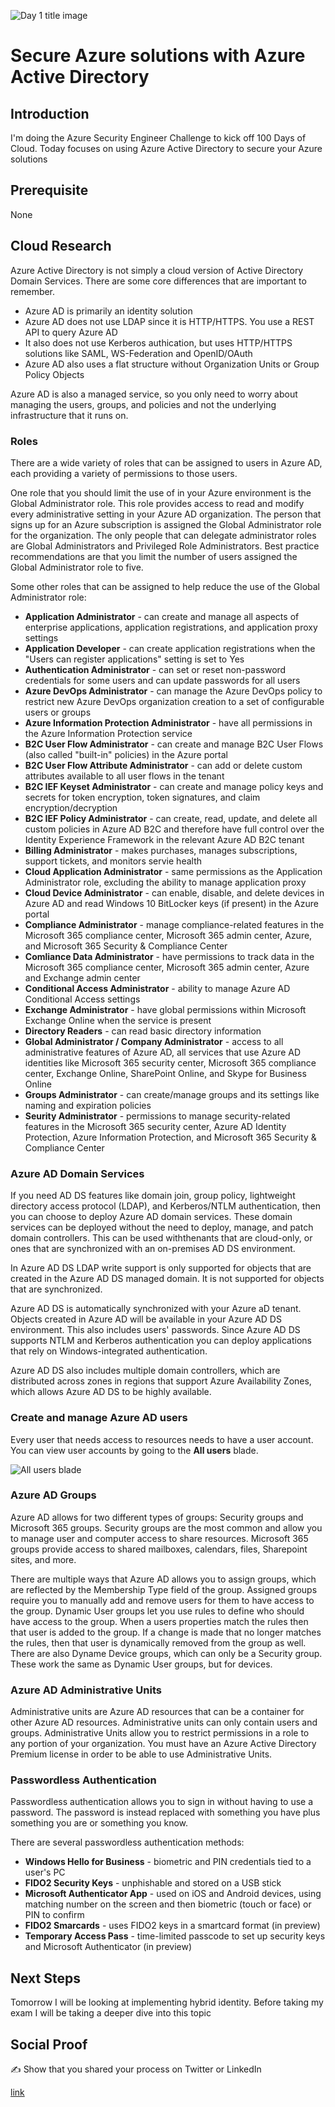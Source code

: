 ![Day 1 title image](https://github.com/johnrwhitaker/100DaysOfCloud/blob/1750596a73bf1b2daaedacf836599ad3f9bfd2bb/Journey/001/Untitled.jpg)

# Secure Azure solutions with Azure Active Directory

## Introduction

I'm doing the Azure Security Engineer Challenge to kick off 100 Days of Cloud. Today focuses on using Azure Active Directory to secure your Azure solutions

## Prerequisite

None

## Cloud Research

Azure Active Directory is not simply a cloud version of Active Directory Domain Services. There are some core differences that are important to remember. 

- Azure AD is primarily an identity solution
- Azure AD does not use LDAP since it is HTTP/HTTPS. You use a REST API to query Azure AD
- It also does not use Kerberos authication, but uses HTTP/HTTPS solutions like SAML, WS-Federation and OpenID/OAuth
- Azure AD also uses a flat structure without Organization Units or Group Policy Objects

Azure AD is also a managed service, so you only need to worry about managing the users, groups, and policies and not the underlying infrastructure that it runs on.

### Roles

There are a wide variety of roles that can be assigned to users in Azure AD, each providing a variety of permissions to those users. 

One role that you should limit the use of in your Azure environment is the Global Administrator role. This role provides access to read and modify every administrative setting in your Azure AD organization. The person that signs up for an Azure subscription is assigned the Global Administrator role for the organization. The only people that can delegate administrator roles are Global Administrators and Privileged Role Administrators. Best practice recommendations are that you limit the number of users assigned the Global Administrator role to five.

Some other roles that can be assigned to help reduce the use of the Global Administrator role:

- **Application Administrator** - can create and manage all aspects of enterprise applications, application registrations, and application proxy settings
- **Application Developer** - can create application registrations when the "Users can register applications" setting is set to Yes
- **Authentication Administrator** - can set or reset non-password credentials for some users and can update passwords for all users
- **Azure DevOps Administrator** - can manage the Azure DevOps policy to restrict new Azure DevOps organization creation to a set of configurable users or groups
- **Azure Information Protection Administrator** - have all permissions in the Azure Information Protection service
- **B2C User Flow Administrator** - can create and manage B2C User Flows (also called "built-in" policies) in the Azure portal
- **B2C User Flow Attribute Administrator** - can add or delete custom attributes available to all user flows in the tenant
- **B2C IEF Keyset Administrator** - can create and manage policy keys and secrets for token encryption, token signatures, and claim encryption/decryption
- **B2C IEF Policy Administrator** - can create, read, update, and delete all custom policies in Azure AD B2C and therefore have full control over the Identity Experience Framework in the relevant Azure AD B2C tenant
- **Billing Administrator** - makes purchases, manages subscriptions, support tickets, and monitors servie health
- **Cloud Application Administrator** - same permissions as the Application Administrator role, excluding the ability to manage application proxy
- **Cloud Device Administrator** - can enable, disable, and delete devices in Azure AD and read Windows 10 BitLocker keys (if present) in the Azure portal
- **Compliance Administrator** - manage compliance-related features in the Microsoft 365 compliance center, Microsoft 365 admin center, Azure, and Microsoft 365 Security & Compliance Center
- **Comliance Data Administrator** - have permissions to track data in the Microsoft 365 compliance center, Microsoft 365 admin center, Azure and Exchange admin center
- **Conditional Access Administrator** - ability to manage Azure AD Conditional Access settings
- **Exchange Administrator** - have global permissions within Microsoft Exchange Online when the service is present
- **Directory Readers** - can read basic directory information
- **Global Administrator / Company Administrator** - access to all administrative features of Azure AD, all services that use Azure AD identities like Microsoft 365 security center, Microsoft 365 compliance center, Exchange Online, SharePoint Online, and Skype for Business Online
- **Groups Administrator** - can create/manage groups and its settings like naming and expiration policies
- **Seurity Administrator** - permissions to manage security-related features in the Microsoft 365 security center, Azure AD Identity Protection, Azure Information Protection, and Microsoft 365 Security & Compliance Center

### Azure AD Domain Services

If you need AD DS features like domain join, group policy, lightweight directory access protocol (LDAP), and Kerberos/NTLM authentication, then you can choose to deploy Azure AD domain services. These domain services can be deployed without the need to deploy, manage, and patch domain controllers. This can be used withthenants that are cloud-only, or ones that are synchronized with an on-premises AD DS environment.

In Azure AD DS LDAP write support is only supported for objects that are created in the Azure AD DS managed domain. It is not supported for objects that are synchronized. 

Azure AD DS is automatically synchronized with your Azure aD tenant. Objects created in Azure AD will be available in your Azure AD DS environment. This also includes users' passwords. Since Azure AD DS supports NTLM and Kerberos authentication you can deploy applications that rely on Windows-integrated authentication.

Azure AD DS also includes multiple domain controllers, which are distributed across zones in regions that support Azure Availability Zones, which allows Azure AD DS to be highly available.

### Create and manage Azure AD users

Every user that needs access to resources needs to have a user account. You can view user accounts by going to the **All users** blade.

![All users blade](Journey/001/5677D279-1AFE-47F7-BDD8-4C189EDC8F83.jpeg)

### Azure AD Groups

Azure AD allows for two different types of groups: Security groups and Microsoft 365 groups. Security groups are the most common and allow you to manage user and computer access to share resources. Microsoft 365 groups provide access to shared mailboxes, calendars, files, Sharepoint sites, and more.

There are multiple ways that Azure AD allows you to assign groups, which are reflected by the Membership Type field of the group. Assigned groups require you to manually add and remove users for them to have access to the group. Dynamic User groups let you use rules to define who should have access to the group. When a users properties match the rules then that user is added to the group. If a change is made that no longer matches the rules, then that user is dynamically removed from the group as well. There are also Dyname Device groups, which can only be a Security group. These work the same as Dynamic User groups, but for devices.

### Azure AD Administrative Units

Administrative units are Azure AD resources that can be a container for other Azure AD resources. Administrative units can only contain users and groups. Administrative Units allow you to restrict permissions in a role to any portion of your organization. You must have an Azure Active Directory Premium license in order to be able to use Administrative Units.

### Passwordless Authentication

Passwordless authentication allows you to sign in without having to use a password. The password is instead replaced with something you have plus something you are or something you know. 

There are several passwordless authentication methods:

- **Windows Hello for Business** - biometric and PIN credentials tied to a user's PC
- **FIDO2 Security Keys** - unphishable and stored on a USB stick
- **Microsoft Authenticator App** - used on iOS and Android devices, using matching number on the screen and then biometric (touch or face) or PIN to confirm
- **FIDO2 Smarcards** - uses FIDO2 keys in a smartcard format (in preview)
- **Temporary Access Pass** - time-limited passcode to set up security keys and Microsoft Authenticator (in preview)

## Next Steps

Tomorrow I will be looking at implementing hybrid identity.
Before taking my exam I will be taking a deeper dive into this topic

## Social Proof

✍️ Show that you shared your process on Twitter or LinkedIn

[link](link)
